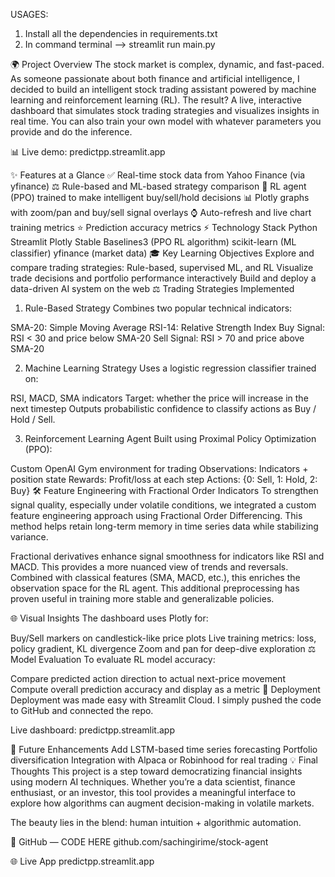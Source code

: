 USAGES: 
1. Install all  the dependencies in requirements.txt
2. In command terminal --> streamlit run main.py 

🌍 Project Overview
The stock market is complex, dynamic, and fast-paced. As someone passionate about both finance and artificial intelligence, I decided to build an intelligent stock trading assistant powered by machine learning and reinforcement learning (RL). The result? A live, interactive dashboard that simulates stock trading strategies and visualizes insights in real time. You can also train your own model with whatever parameters you provide and do the inference.

📊 Live demo: predictpp.streamlit.app

✨ Features at a Glance
✅ Real-time stock data from Yahoo Finance (via yfinance)
⚖️ Rule-based and ML-based strategy comparison
🧠 RL agent (PPO) trained to make intelligent buy/sell/hold decisions
📊 Plotly graphs with zoom/pan and buy/sell signal overlays
⌚ Auto-refresh and live chart training metrics
⭐ Prediction accuracy metrics
⚡ Technology Stack
Python
Streamlit
Plotly
Stable Baselines3 (PPO RL algorithm)
scikit-learn (ML classifier)
yfinance (market data)
🎓 Key Learning Objectives
Explore and compare trading strategies: Rule-based, supervised ML, and RL
Visualize trade decisions and portfolio performance interactively
Build and deploy a data-driven AI system on the web
⚖️ Trading Strategies Implemented
1. Rule-Based Strategy
Combines two popular technical indicators:

SMA-20: Simple Moving Average
RSI-14: Relative Strength Index
Buy Signal: RSI < 30 and price below SMA-20
Sell Signal: RSI > 70 and price above SMA-20

2. Machine Learning Strategy
Uses a logistic regression classifier trained on:

RSI, MACD, SMA indicators
Target: whether the price will increase in the next timestep
Outputs probabilistic confidence to classify actions as Buy / Hold / Sell.

3. Reinforcement Learning Agent
Built using Proximal Policy Optimization (PPO):

Custom OpenAI Gym environment for trading
Observations: Indicators + position state
Rewards: Profit/loss at each step
Actions: {0: Sell, 1: Hold, 2: Buy}
🛠️ Feature Engineering with Fractional Order Indicators
To strengthen signal quality, especially under volatile conditions, we integrated a custom feature engineering approach using Fractional Order Differencing. This method helps retain long-term memory in time series data while stabilizing variance.

Fractional derivatives enhance signal smoothness for indicators like RSI and MACD.
This provides a more nuanced view of trends and reversals.
Combined with classical features (SMA, MACD, etc.), this enriches the observation space for the RL agent.
This additional preprocessing has proven useful in training more stable and generalizable policies.

🌐 Visual Insights
The dashboard uses Plotly for:

Buy/Sell markers on candlestick-like price plots
Live training metrics: loss, policy gradient, KL divergence
Zoom and pan for deep-dive exploration
⚖️ Model Evaluation
To evaluate RL model accuracy:

Compare predicted action direction to actual next-price movement
Compute overall prediction accuracy and display as a metric
🚀 Deployment
Deployment was made easy with Streamlit Cloud. I simply pushed the code to GitHub and connected the repo.

Live dashboard: predictpp.streamlit.app

🚧 Future Enhancements
Add LSTM-based time series forecasting
Portfolio diversification
Integration with Alpaca or Robinhood for real trading
💡 Final Thoughts
This project is a step toward democratizing financial insights using modern AI techniques. Whether you’re a data scientist, finance enthusiast, or an investor, this tool provides a meaningful interface to explore how algorithms can augment decision-making in volatile markets.

The beauty lies in the blend: human intuition + algorithmic automation.

📖 GitHub — CODE HERE
github.com/sachingirime/stock-agent

🌐 Live App
predictpp.streamlit.app
